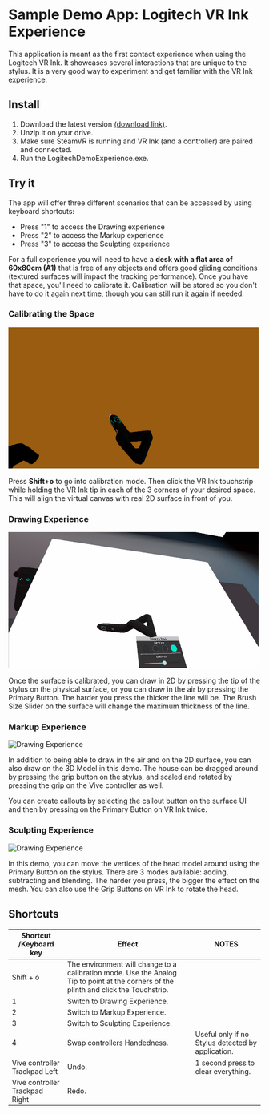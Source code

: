 # Sample Demo App: Logitech VR Ink Experience

This application is meant as the first contact experience when using the Logitech VR Ink. It showcases several interactions that are unique to the stylus. It is a very good way to experiment and get familiar with the VR Ink experience.

## Install

1. Download the latest version [(download link)](https://github.com/Logitech/labs_vr_stylus_sdk/releases/download/v2.0.0/LogitechDemoExperience_v1.12.zip).
2. Unzip it on your drive.
3. Make sure SteamVR is running and VR Ink (and a controller) are paired and connected.
4. Run the LogitechDemoExperience.exe.

## Try it

The app will offer three different scenarios that can be accessed by using keyboard shortcuts:

- Press "1" to access the Drawing experience
- Press "2" to access the Markup experience
- Press "3" to access the Sculpting experience

For a full experience you will need to have a **desk with a flat area of 60x80cm (A1)** that is free of any objects and offers good gliding conditions (textured surfaces will impact the tracking performance).
Once you have that space, you'll need to calibrate it. Calibration will be stored so you don't have to do it again next time, though you can still run it again if needed.

### Calibrating the Space

![calibrating the surface](./../Images/DemoExperience/CalibrateSurface.gif)

Press **Shift+o** to go into calibration mode. Then click the VR Ink touchstrip while holding the VR Ink tip in each of the 3 corners of your desired space. This will align the virtual canvas with real 2D surface in front of you.

### Drawing Experience

![Drawing Experience](./../Images/DemoExperience/DrawingExperience.gif)

Once the surface is calibrated, you can draw in 2D by pressing the tip of the stylus on the physical surface, or you can draw in the air by pressing the Primary Button. The harder you press the thicker the line will be.
The Brush Size Slider on the surface will change the maximum thickness of the line.

### Markup Experience

![Drawing Experience](./../Images/DemoExperience/AnnotationExperience.gif)

In addition to being able to draw in the air and on the 2D surface, you can also draw on the 3D Model in this demo. The house can be dragged around by pressing the grip button on the stylus, and scaled and rotated by pressing the grip on the Vive controller as well.

You can create callouts by selecting the callout button on the surface UI and then by pressing on the Primary Button on VR Ink twice.

### Sculpting Experience

![Drawing Experience](./../Images/DemoExperience/SculptingExperience.gif)

In this demo, you can move the vertices of the head model around using the Primary Button on the stylus. There are 3 modes available: adding, subtracting and blending. The harder you press, the bigger the effect on the mesh. You can also use the Grip Buttons on VR Ink to rotate the head.

## Shortcuts

| Shortcut /Keyboard key           | Effect                                                                                                                                | NOTES                                             |
|----------------------------------|---------------------------------------------------------------------------------------------------------------------------------------|---------------------------------------------------|
| Shift + o                        | The environment will change to a calibration mode. Use the Analog Tip to point at the corners of the plinth and click the Touchstrip. |                                                   |
| 1                                | Switch to Drawing Experience.                                                                                                         |                                                   |
| 2                                | Switch to Markup Experience.                                                                                                          |                                                   |
| 3                                | Switch to Sculpting Experience.                                                                                                       |                                                   |
| 4                                | Swap controllers Handedness.                                                                                                          | Useful only if no Stylus detected by application. |
| Vive controller Trackpad Left    | Undo.                                                                                                                                 | 1 second press to clear everything.               |
| Vive controller Trackpad Right   | Redo.                                                                                                                                 |                                                   |
